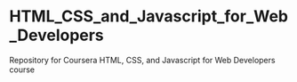# HTML_CSS_and_Javascript_for_Web_Developers
Repository for Coursera HTML, CSS, and Javascript for Web Developers course
